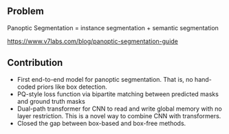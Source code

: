 ## Problem

Panoptic Segmentation = instance segmentation + semantic segmentation

https://www.v7labs.com/blog/panoptic-segmentation-guide

## Contribution

- First end-to-end model for panoptic segmentation. That is, no hand-coded priors like box detection.
- PQ-style loss function via bipartite matching between predicted masks and ground truth masks
- Dual-path transformer for CNN to read and write global memory with no layer restriction. This is a novel way to combine CNN with transformers.
- Closed the gap between box-based and box-free methods.

